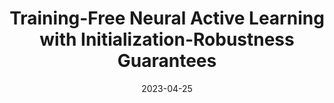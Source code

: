 ---
title: "Training-Free Neural Active Learning with Initialization-Robustness Guarantees"
collection: publications
category: conference
permalink: /publication/evgp
excerpt: 'Existing neural active learning algorithms have aimed to optimize the predictive performance of neural networks (NNs) by selecting data for labelling. However, other than a good predictive performance, being robust against random parameter initializations is also a crucial requirement in safety-critical applications. To this end, we introduce our expected variance with Gaussian processes (EV-GP) criterion for neural active learning, which is theoretically guaranteed to select data points which lead to trained NNs with both (a) good predictive performances and (b) initialization robustness. Importantly, our EV-GP criterion is training-free, i.e., it does not require any training of the NN during data selection, which makes it computationally efficient. We empirically demonstrate that our EV-GP criterion is highly correlated with both initialization robustness and generalization performance, and show that it consistently outperforms baseline methods in terms of both desiderata, especially in situations with limited initial data or large batch sizes.'
date: 2023-04-25
venue: 'International Conference on Machine Learning'
paperurl: 'https://proceedings.mlr.press/v202/hemachandra23a'
citation: 'Hemachandra, A., Dai, Z., <b>Singh, J.</b>, Ng, S. &amp; Low, B.K.H.. (2023). Training-Free Neural Active Learning with Initialization-Robustness Guarantees. <i>Proceedings of the 40th International Conference on Machine Learning</i>, in <i>Proceedings of Machine Learning Research</i> 202:12931-12971.'
---